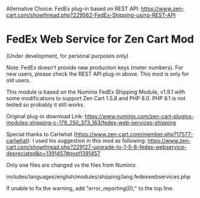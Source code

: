 Alternative Choice: FedEx plug-in based on REST API: 
https://www.zen-cart.com/showthread.php?229562-FedEx-Shipping-using-REST-API

# FedEx Web Service for Zen Cart Mod

(Under development, for personal purposes only)

Note: FedEx doesn't provide new production keys (meter numbers). For new users, please check the REST API plug-in above. This mod is only for old users. 

This module is based on the Numinix FedEx Shipping Module, v1.9.1 with some modifications to support Zen Cart 1.5.8 and PHP 8.0. PHP 8.1 is not tested so probably it still works. 

Original plug-in download Link: https://www.numinix.com/zen-cart-plugins-modules-shipping-c-179_250_373_163/fedex-web-services-shipping

Special thanks to Carlwhat (https://www.zen-cart.com/member.php?17577-carlwhat). I used his suggestion in this mod as following: 
https://www.zen-cart.com/showthread.php?229127-upgrade-to-1-5-8-fedex-webservice-depreciated&p=1391457#post1391457

Only one files are changed vs the files from Numinix

includes/languages/english/modules/shipping/lang.fedexwebservices.php

If unable to fix the warning, add "error_reporting(0);" to the top line.
